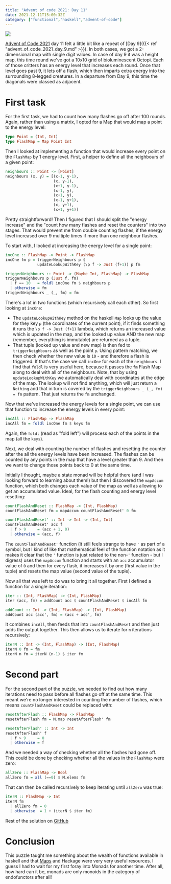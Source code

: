 ```yaml
---
title: "Advent of code 2021: Day 11"
date: 2021-12-11T15:00:32Z
category: ["functional","haskell","advent-of-code"]
---
```


![](/images/advent_of_code_title.jpg)

[Advent of Code 2021](https://adventofcode.com/2021) day 11 felt a little bit like a repeat 
of [Day 9]({{< ref "advent_of_code_2021_day_9.md" >}}).  In both cases, we got a 2-dimensional
map with single digit values.  In case of day 9 it was a height map, this time round we've got
a 10x10 grid of bioluminescent Octopi.  Each of those critters has an energy level that increases
each round.  Once that level goes past 9, it lets off a flash, which then imparts extra energy 
into the surrounding 8-legged creatures.  In a departure from Day 9, this time the diagonals
were classed as adjacent.

# First task

For the first task, we had to count how many flashes go off after 100 rounds.  Again, rather than
using a matrix, I opted for a Map that would map a point to the energy level:

```haskell
type Point = (Int, Int)
type FlashMap = Map Point Int
```

Then I looked at implementing a function that would increase every point on the `FlashMap` by 1 
energy level.  First, a helper to define all the neighbours of a given point:

```haskell
neighbours :: Point -> [Point]
neighbours (x, y) = [(x-1, y-1), 
                     (x, y-1), 
                     (x+1, y-1), 
                     (x-1, y), 
                     (x+1, y), 
                     (x-1, y+1), 
                     (x, y+1), 
                     (x+1, y+1)]
```

Pretty straightforward! Then I figured that I should split the "energy increase" and the "count 
how many flashes and reset the counters" into two stages.  That would prevent me from double counting
flashes, if the energy level increased over 9 multiple times if more than one neighbour flashes.

To start with, I looked at increasing the energy level for a single point:

```haskell
incOne :: FlashMap -> Point -> FlashMap
incOne fm p = triggerNeighbours p $ 
              updateLookupWithKey (\p f -> Just (f+1)) p fm

triggerNeighbours :: Point -> (Maybe Int, FlashMap) -> FlashMap
triggerNeighbours p (Just f, fm)
  | f == 10   = foldl incOne fm $ neighbours p
  | otherwise = fm
triggerNeighbours _ (_, fm) = fm
```

There's a lot in two functions (which recursively call each other).  So first looking at `incOne`:

- The `updateLookupWithKey` method on the haskell `Map` looks up the value for they key `p` (the coordinates of
  the current point), if it finds something it runs the `\p f -> Just (f+1)` lambda, which returns an increased value
  which is updated in the map, and the looked up value AND the new map (remember, everything is immutable) are returned 
  as a tuple.
- That tuple (looked up value and new map) is then fed to `triggerNeighbours` as well as the point `p`. Using pattern
  matching, we then check whether the new value is `10` - and therefore a flash is triggered.  If that's the case we
  call `incOne` for each of the `neighbours`.  I find that `foldl` is very useful here, because it passes the `fm` 
  Flash Map along to deal with all of the neighbours.  Note, that by using `updateLookupWithKey` we automatically deal
  with coordinates at the edge of the map.  The lookup will not find anything, which will just return a `Nothing` and 
  that in turn is covered by the `triggerNeighbours _ (_, fm) = fm` pattern.  That just returns the `fm` unchanged.  

Now that we've increased the energy levels for a single point, we can use that function to increase the energy levels
in every point:

```haskell
incAll :: FlashMap -> FlashMap
incAll fm = foldl incOne fm $ keys fm
```

Again, the `foldl` (read as "fold left") will process each of the points in the map (all the `keys`).

Next, we deal with counting the number of flashes and resetting the counter after the all the energy levels have been 
increased.  The flashes can be counted by any points in the map that have a level greater than 9.  And then we want to
change those points back to 0 at the same time.

Initially I thought, maybe a state monad will be helpful there (and I was looking forward to learning about them!) but 
then I discovered the `mapAccum` function, which both changes each value of the map as well as allowing to get an 
accumulated value.  Ideal, for the flash counting and energy level resetting:

```haskell
countFlashAndReset :: FlashMap -> (Int, FlashMap)
countFlashAndReset fm = mapAccum countFlashAndReset' 0 fm

countFlashAndReset' :: Int -> Int -> (Int, Int)
countFlashAndReset' acc f 
  | f > 9     = (acc + 1, 0)
  | otherwise = (acc, f)
```

The `countFlashAndReset'` function (it still feels strange to have `'` as part of a symbol, but I kind of like that
mathematical feel of the function notation as it makes it clear that the `'` function is just related to the non-`'` 
function - but I digress) uses the `mapAccum` function and starts with an `acc` accumulator value of `0` and then for
every flash, it increases it by one (first value in the tuple) and resets the map value (second value of the tuple).

Now all that was left to do was to bring it all together.  First I defined a function for a single iteration:

```haskell
iter :: (Int, FlashMap) -> (Int, FlashMap)
iter (acc, fm) = addCount acc $ countFlashAndReset $ incAll fm

addCount :: Int -> (Int, FlashMap) -> (Int, FlashMap)
addCount acc (acc', fm) = (acc + acc', fm)
```

It combines `incAll`, then feeds that into `countFlashAndReset` and then just adds the output together. This then allows 
us to iterate for `n` iterations recursively:

```haskell
iterN :: Int -> (Int, FlashMap) -> (Int, FlashMap)
iterN 0 fm = fm
iterN n fm = iterN (n-1) $ iter fm
```

# Second part

For the second part of the puzzle, we needed to find out how many iterations need to pass before all flashes go off
at the same time.  This meant we're no longer interested in counting the number of flashes, which means `countFlashAndReset`
could be replaced with:

```haskell
resetAfterFlash :: FlashMap -> FlashMap
resetAfterFlash fm = M.map resetAfterFlash' fm

resetAfterFlash' :: Int -> Int
resetAfterFlash' f 
  | f > 9     = 0
  | otherwise = f
```

And we needed a way of checking whether all the flashes had gone off.  This could be done by checking whether all the 
values in the `FlashMap` were zero:

```haskell
allZero :: FlashMap -> Bool
allZero fm = all (==0) $ M.elems fm
```

That can then be called recursively to keep iterating until `allZero` was true:

```haskell
iterN :: FlashMap -> Int
iterN fm 
  | allZero fm = 0
  | otherwise  = 1 + (iterN $ iter fm)
```

Rest of the solution on [GitHub](https://github.com/beny23/advent-of-code/tree/main/2021/haskell/day11) 

# Conclusion

This puzzle taught me something about the wealth of functions available in haskell and that [Maps](https://hackage.haskell.org/package/containers-0.6.5.1/docs/Data-Map-Strict.html)
and Hackage were very very useful resources.  I guess I had to wait for my first foray into Monads for another time.
After all, how hard can it be, monads are only monoids in the category of endofunctors after all!
